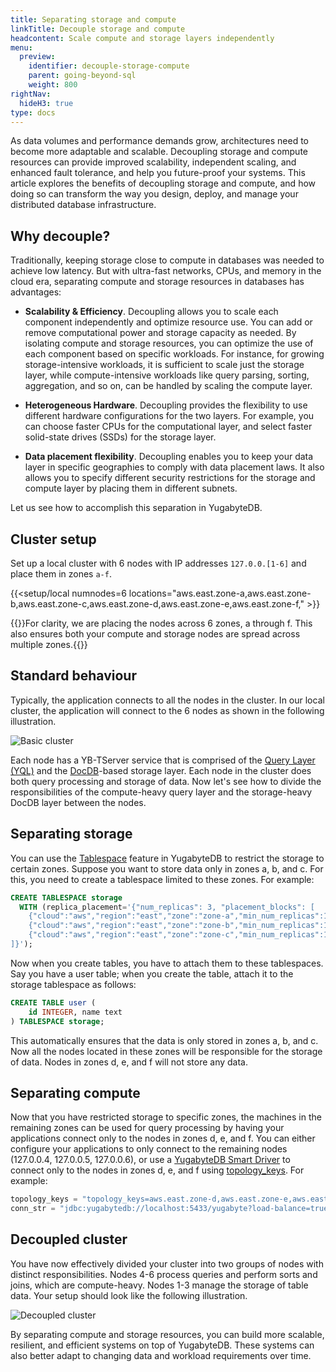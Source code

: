 ```yaml
---
title: Separating storage and compute
linkTitle: Decouple storage and compute
headcontent: Scale compute and storage layers independently
menu:
  preview:
    identifier: decouple-storage-compute
    parent: going-beyond-sql
    weight: 800
rightNav:
  hideH3: true
type: docs
---
```


As data volumes and performance demands grow, architectures need to become more adaptable and scalable. Decoupling storage and compute resources can provide improved scalability, independent scaling, and enhanced fault tolerance, and help you future-proof your systems. This article explores the benefits of decoupling storage and compute, and how doing so can transform the way you design, deploy, and manage your distributed database infrastructure.

## Why decouple?

Traditionally, keeping storage close to compute in databases was needed to achieve low latency. But with ultra-fast networks, CPUs, and memory in the cloud era, separating compute and storage resources in databases has advantages:

- **Scalability & Efficiency**. Decoupling allows you to scale each component independently and optimize resource use. You can add or remove computational power and storage capacity as needed. By isolating compute and storage resources, you can optimize the use of each component based on specific workloads. For instance, for growing storage-intensive workloads, it is sufficient to scale just the storage layer, while compute-intensive workloads like query parsing, sorting, aggregation, and so on, can be handled by scaling the compute layer.

- **Heterogeneous Hardware**. Decoupling provides the flexibility to use different hardware configurations for the two layers. For example, you can choose faster CPUs for the computational layer, and select faster solid-state drives (SSDs) for the storage layer.

- **Data placement flexibility**. Decoupling enables you to keep your data layer in specific geographies to comply with data placement laws. It also allows you to specify different security restrictions for the storage and compute layer by placing them in different subnets.

Let us see how to accomplish this separation in YugabyteDB.

## Cluster setup

Set up a local cluster with 6 nodes with IP addresses `127.0.0.[1-6]` and place them in zones `a-f`.

{{<setup/local numnodes=6 locations="aws.east.zone-a,aws.east.zone-b,aws.east.zone-c,aws.east.zone-d,aws.east.zone-e,aws.east.zone-f," >}}

{{<note>}}For clarity, we are placing the nodes across 6 zones, a through f. This also ensures both your compute and storage nodes are spread across multiple zones.{{</note>}}

## Standard behaviour

Typically, the application connects to all the nodes in the cluster. In our local cluster, the application will connect to the 6 nodes as shown in the following illustration.

![Basic cluster](/images/explore/decoupling-compute-storage-setup.png)

Each node has a YB-TServer service that is comprised of the [Query Layer (YQL)](../../../architecture/query-layer) and the [DocDB](../../../architecture/docdb)-based storage layer. Each node in the cluster does both query processing and storage of data. Now let's see how to divide the responsibilities of the compute-heavy query layer and the storage-heavy DocDB layer between the nodes.

## Separating storage

You can use the [Tablespace](../tablespaces) feature in YugabyteDB to restrict the storage to certain zones. Suppose you want to store data only in zones a, b, and c. For this, you need to create a tablespace limited to these zones. For example:

```sql
CREATE TABLESPACE storage
  WITH (replica_placement='{"num_replicas": 3, "placement_blocks": [
    {"cloud":"aws","region":"east","zone":"zone-a","min_num_replicas":1},
    {"cloud":"aws","region":"east","zone":"zone-b","min_num_replicas":1},
    {"cloud":"aws","region":"east","zone":"zone-c","min_num_replicas":1}
]}');
```

Now when you create tables, you have to attach them to these tablespaces. Say you have a user table; when you create the table, attach it to the storage tablespace as follows:

```sql
CREATE TABLE user (
    id INTEGER, name text
) TABLESPACE storage;
```

This automatically ensures that the data is only stored in zones a, b, and c. Now all the nodes located in these zones will be responsible for the storage of data. Nodes in zones d, e, and f will not store any data.

## Separating compute

Now that you have restricted storage to specific zones, the machines in the remaining zones can be used for query processing by having your applications connect only to the nodes in zones d, e, and f. You can either configure your applications to only connect to the remaining nodes (127.0.0.4, 127.0.0.5, 127.0.0.6), or use a [YugabyteDB Smart Driver](../../../drivers-orms/smart-drivers) to connect only to the nodes in zones d, e, and f using [topology_keys](../../../drivers-orms/smart-drivers/#topology-keys). For example:

```java
topology_keys = "topology_keys=aws.east.zone-d,aws.east.zone-e,aws.east.zone-f";
conn_str = "jdbc:yugabytedb://localhost:5433/yugabyte?load-balance=true&" + topology_keys;
```

## Decoupled cluster

You have now effectively divided your cluster into two groups of nodes with distinct responsibilities. Nodes 4-6 process queries and perform sorts and joins, which are compute-heavy. Nodes 1-3 manage the storage of table data. Your setup should look like the following illustration.

![Decoupled cluster](/images/explore/decoupling-compute-storage-final.png)

By separating compute and storage resources, you can build more scalable, resilient, and efficient systems on top of YugabyteDB. These systems can also better adapt to changing data and workload requirements over time.
